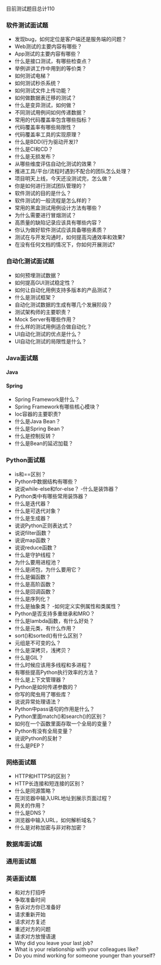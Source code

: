 目前测试题目总计110

### 软件测试面试题 
- 发现bug，如何定位是客户端还是服务端的问题？ 
- Web测试的主要内容有哪些？ 
- App测试的主要内容有哪些？ 
- 什么是接口测试，有哪些检查点？ 
- 举例讲讲工作中用到的等价类？ 
- 如何测试电梯？ 
- 如何测试秒杀系统？ 
- 如何测试文件上传功能？ 
- 如何做数据表迁移的测试？ 
- 什么是变异测试，如何做？ 
- 不同测试用例间如何传递数据？ 
- 常用的代码覆盖率包含哪些指标？ 
- 代码覆盖率有哪些局限性？ 
- 代码覆盖率工具的实现原理？ 
- 什么是BDD(行为驱动开发)? 
- 什么是CI和CD？ 
- 什么是无损发布？ 
- 从哪些维度评估自动化测试的效果？ 
- 推进工具/平台/流程时遇到不配合的团队怎么处理？
- 项目明天上线，今天还没测试完，怎么做？ 
- 你是如何进行测试团队管理的？
- 软件测试的目的是什么？
- 软件测试的一般流程是怎么样的？
- 常用的黑盒测试用例设计方法有哪些？
- 为什么需要进行冒烟测试？
- 高质量的缺陷记录应该具有哪些内容？
- 你认为做好软件测试应该具备哪些素质？
- 测试在与开发沟通时，如何提高沟通效率和效果?
- 在没有任何文档的情况下，你如何开展测试?

### 自动化测试面试题
- 如何预埋测试数据？ 
- 如何提高GUI测试稳定性？ 
- 如何让自动化用例支持多版本的产品测试？ 
- 什么是测试框架？ 
- 自动化测试数据的生成有哪几个发展阶段？ 
- 测试架构师的主要职责？ 
- Mock Server有哪些作用？
- 什么样的测试用例适合做自动化？
- UI自动化测试的优点是什么？
- UI自动化测试的局限性是什么？

### Java面试题
#### Java
#### Spring
- Spring Framework是什么？
- Spring Framework有哪些核心模块？
- Ioc容器的主要职责?
- 什么是Java Bean？
- 什么是Spring Bean？
- 什么是控制反转？
- 什么是Bean的延迟加载？

### Python面试题
- is和==区别？
- Python中数据结构有哪些？
- 说说while-else和for-else？
-什么是装饰器？
- Python类中有哪些常用装饰器？
- 什么是迭代器？
- 什么是可迭代对象？
- 什么是生成器？
- 说说Python正则表达式？
- 说说filter函数？
- 说说map函数？
- 说说reduce函数？
- 什么是守护线程？
- 为什么要用进程池？
- 什么是闭包，为什么要用它？
- 什么是偏函数？
- 什么是高阶函数？
- 什么是回调函数？
- 什么是序列化？
- 什么是抽象类？
-如何定义实例属性和类属性？
- Python是否支持多重继承和MRO？
- 什么是lambda函数，有什么好处？
- 什么是元类，有什么作用？
- sort()和sorted()有什么区别？
- 元组是不可变的么？
- 什么是深拷贝，浅拷贝？
- 什么是GIL？
- 什么时候应该用多线程和多进程？
- 有哪些提高Python执行效率的方法？
- 什么是上下文管理器？
- Python是如何传递参数的？
- 你写的爬虫用了哪些库？
- 说说异常处理语法？
- Python中pass语句的作用是什么？
- Python里面match()和search()的区别？
- 如何在一个函数里面存取一个全局的变量？
- Python有没有全局变量？
- 说说Python的反射？
- 什么是PEP？

### 网络面试题
- HTTP和HTTPS的区别？
- HTTP长连接和短连接的区别？
- 什么是同源策略？
- 在浏览器中输入URL地址到展示页面过程？
- 网关的作用？
- 什么是DNS？
- 浏览器中输入URL，如何解析域名？
- 什么是对称加密与非对称加密？

### 数据库面试题

### 通用面试题

### 英语面试题
- 和对方打招呼
- 争取准备时间
- 告诉对方你已准备好
- 请求重新开始
- 请求对方复述
- 重述对方的问题
- 请求对方放慢语速
- Why did you leave your last job? 
- What is your relationship with your colleagues like? 
- Do you mind working for someone younger than yourself? 



